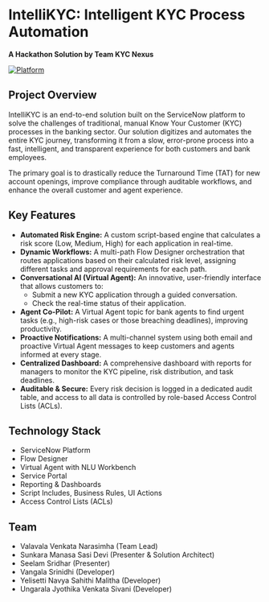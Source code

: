 # IntelliKYC: Intelligent KYC Process Automation

**A Hackathon Solution by Team KYC Nexus**

[![Platform](https://img.shields.io/badge/Platform-ServiceNow-blueviolet)](https://www.servicenow.com/)

## Project Overview

IntelliKYC is an end-to-end solution built on the ServiceNow platform to solve the challenges of traditional, manual Know Your Customer (KYC) processes in the banking sector. Our solution digitizes and automates the entire KYC journey, transforming it from a slow, error-prone process into a fast, intelligent, and transparent experience for both customers and bank employees.

The primary goal is to drastically reduce the Turnaround Time (TAT) for new account openings, improve compliance through auditable workflows, and enhance the overall customer and agent experience.

## Key Features

- **Automated Risk Engine:** A custom script-based engine that calculates a risk score (Low, Medium, High) for each application in real-time.
- **Dynamic Workflows:** A multi-path Flow Designer orchestration that routes applications based on their calculated risk level, assigning different tasks and approval requirements for each path.
- **Conversational AI (Virtual Agent):** An innovative, user-friendly interface that allows customers to:
    - Submit a new KYC application through a guided conversation.
    - Check the real-time status of their application.
- **Agent Co-Pilot:** A Virtual Agent topic for bank agents to find urgent tasks (e.g., high-risk cases or those breaching deadlines), improving productivity.
- **Proactive Notifications:** A multi-channel system using both email and proactive Virtual Agent messages to keep customers and agents informed at every stage.
- **Centralized Dashboard:** A comprehensive dashboard with reports for managers to monitor the KYC pipeline, risk distribution, and task deadlines.
- **Auditable & Secure:** Every risk decision is logged in a dedicated audit table, and access to all data is controlled by role-based Access Control Lists (ACLs).

## Technology Stack

- ServiceNow Platform
- Flow Designer
- Virtual Agent with NLU Workbench
- Service Portal
- Reporting & Dashboards
- Script Includes, Business Rules, UI Actions
- Access Control Lists (ACLs)

## Team
- Valavala Venkata Narasimha (Team Lead)
- Sunkara Manasa Sasi Devi (Presenter & Solution Architect)
- Seelam Sridhar (Presenter)
- Vangala Srinidhi (Developer)
- Yelisetti Navya Sahithi Malitha (Developer)
- Ungarala Jyothika Venkata Sivani (Developer)
